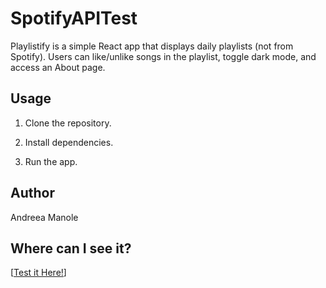 # SpotifyAPITest

Playlistify is a simple React app that displays daily playlists (not from Spotify). Users can like/unlike songs in the playlist, toggle dark mode, and access an About page.

## Usage

1. Clone the repository.

2. Install dependencies.

3. Run the app.

## Author

Andreea Manole

## Where can I see it?

[[Test it Here!](https://andreeamnl.github.io/SpotifyAPITest/)]
